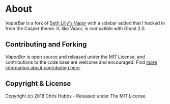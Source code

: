 # About
VaporBar is a fork of [Seth Lilly's Vapor](https://github.com/sethlilly/Vapor/) with a sidebar added that I hacked in from the Casper theme. It, like Vapor, is compatible with Ghost 2.0.

## Contributing and Forking

*VaporBar* is open source and released under the MIT License, and contributions to the code base are welcome and encouraged. Find [more information about contributing here](CONTRIBUTING.md).

## Copyright & License

Copyright (c) 2018 Chris Hubbs - Released under The MIT License.

